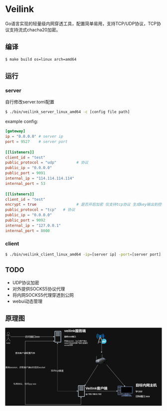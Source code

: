 # Veilink
Go语言实现的轻量级内网穿透工具，配置简单易用，支持TCP/UDP协议，TCP协议支持流式chacha20加密。
## 编译
```bash
$ make build os=linux arch=amd64
```
## 运行
### server
自行修改server.toml配置
```bash
$ ./bin/veilink_server_linux_amd64 -c [config file path]
```
example config:
```toml
[gateway]
ip = "0.0.0.0" # server ip
port = 9527    # server port

[[listeners]]
client_id = "test"
public_protocol = "udp"         # 协议
public_ip = "0.0.0.0"
public_port = 9091
internal_ip = "114.114.114.114"
internal_port = 53

[[listeners]]
client_id = "test"
encrypt = true                  # 是否开启加密 仅支持tcp协议 生成key输出到控制台和./key/[client_id].key
public_protocol = "tcp"   # 协议
public_ip = "0.0.0.0"
public_port = 9092
internal_ip = "127.0.0.1"
internal_port = 8000
```
### client
```bash
$ ./bin/veilink_client_linux_amd64 -ip=[server ip] -port=[server port] -id=[client id] -encrypt=[encrypt true or false] -key=[encrypt key]
```

## TODO
- UDP协议加密
- 对外提供SOCKS5协议代理
- 将内网SOCKS5代理穿透到公网
- webui动态管理
## 原理图
![](./docs/velink_back.drawio.png)